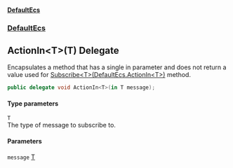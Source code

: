 #### [DefaultEcs](./index.md 'index')
### [DefaultEcs](./DefaultEcs.md 'DefaultEcs')
## ActionIn&lt;T&gt;(T) Delegate
Encapsulates a method that has a single in parameter and does not return a value used for [Subscribe&lt;T&gt;(DefaultEcs.ActionIn&lt;T&gt;)](./DefaultEcs-World-Subscribe-T-(DefaultEcs-ActionIn-T-).md 'DefaultEcs.World.Subscribe&lt;T&gt;(DefaultEcs.ActionIn&lt;T&gt;)') method.  
```C#
public delegate void ActionIn<T>(in T message);
```
#### Type parameters
<a name='DefaultEcs-ActionIn-T-(T)-T'></a>
`T`  
The type of message to subscribe to.  
  
#### Parameters
<a name='DefaultEcs-ActionIn-T-(T)-message'></a>
`message` [T](#DefaultEcs-ActionIn-T-(T)-T 'DefaultEcs.ActionIn&lt;T&gt;(T).T')  
  
